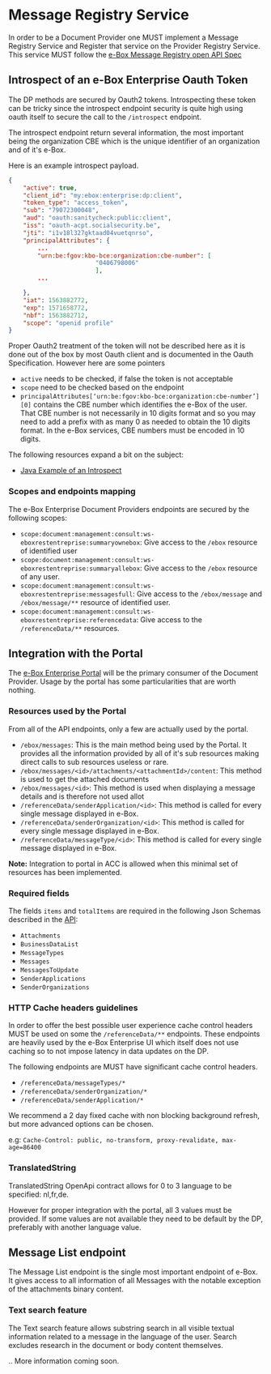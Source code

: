 

# Message Registry Service

In order to be a Document Provider one MUST implement a Message Registry Service and Register that service on the Provider Registry Service. This service MUST follow the [e-Box Message Registry open API Spec](../openapi/ebox-rest_page.md)

## Introspect of an e-Box Enterprise Oauth Token

The DP methods are secured by Oauth2 tokens. Introspecting these token can be tricky since the introspect endpoint security is quite high using oauth itself to secure the call to the ``/introspect`` endpoint.

The introspect endpoint return several information, the most important being the organization CBE which is the unique identifier of an organization and of it's e-Box.

Here is an example introspect payload.

```json
{
    "active": true,
    "client_id": "my:ebox:enterprise:dp:client",
    "token_type": "access_token",
    "sub": "79072300048",
    "aud": "oauth:sanitycheck:public:client",
    "iss": "oauth-acpt.socialsecurity.be",
    "jti": "i1v18l327gktaad04vuetqnrso",
    "principalAttributes": {
        ...
        "urn:be:fgov:kbo-bce:organization:cbe-number": [
                        "0406798006"
                        ],
        ...

    },
    "iat": 1563882772,
    "exp": 1571658772,
    "nbf": 1563882712,
    "scope": "openid profile"
}
```

Proper Oauth2 treatment of the token will not be described here as it is done out of the box by most Oauth client and is documented in the Oauth Specification. However here are some pointers

- ``active`` needs to be checked, if false the token is not acceptable
- ``scope`` need to be checked based on the endpoint 
- ``principalAttributes[‘urn:be:fgov:kbo-bce:organization:cbe-number’][0]`` contains the CBE number which identifies the e-Box of the user.
That CBE number is not necessarily in 10 digits format and so you may need to add a prefix with as many 0 as needed to obtain the 10 digits format.
In the e-Box services, CBE numbers must be encoded in 10 digits.

The following resources expand a bit on the subject:

- [Java Example of an Introspect](../examples/ouath-introspect)

### Scopes and endpoints mapping

The e-Box Enterprise Document Providers endpoints are secured by the following scopes:

- ``scope:document:management:consult:ws-eboxrestentreprise:summaryownebox``: Give access to the  ``/ebox`` resource of identified user 
- ``scope:document:management:consult:ws-eboxrestentreprise:summaryallebox``: Give access to the  ``/ebox`` resource of any user. 
- ``scope:document:management:consult:ws-eboxrestentreprise:messagesfull``: Give access to the  ``/ebox/message`` and ``/ebox/message/**`` resource of identified user.
- ``scope:document:management:consult:ws-eboxrestentreprise:referencedata``: Give access to the  ``/referenceData/**`` resources.
 

## Integration with the Portal

The [e-Box Enterprise Portal](https://www.eboxenterprise.be) will be the primary consumer of the Document Provider. Usage by the portal has some particularities that are worth nothing.

### Resources used by the Portal

From all of the API endpoints, only a few are actually used by the portal.

- ``/ebox/messages``: This is the main method being used by the Portal. It provides all the information provided by all of it's sub resources making direct calls to sub resources useless or rare.
- ``/ebox/messages/<id>/attachments/<attachmentId>/content``: This method is used to get the attached documents
- ``/ebox/messages/<id>``: This method is used when displaying a message details and is therefore not used allot
- ``/referenceData/senderApplication/<id>``: This method is called for every single message displayed in e-Box.
- ``/referenceData/senderOrganization/<id>``: This method is called for every single message displayed in e-Box.
- ``/referenceData/messageType/<id>``: This method is called for every single message displayed in e-Box.

**Note:** Integration to portal in ACC is allowed when this minimal set of resources has been implemented.

### Required fields

The fields ``items`` and ``totalItems`` are required in the following Json Schemas described in the [API](../openapi/ebox-rest_page.md):

- ``Attachments``
- ``BusinessDataList``
- ``MessageTypes``
- ``Messages``
- ``MessagesToUpdate``
- ``SenderApplications``
- ``SenderOrganizations``

### HTTP Cache headers guidelines

In order to offer the best possible user experience cache control headers MUST be used on some the ``/referenceData/**`` endpoints. These endpoints are heavily used by the e-Box Enterprise UI which itself does not use caching so to not impose latency in data updates on the DP. 

The following endpoints are MUST have significant cache control headers. 

- ``/referenceData/messageTypes/*``
- ``/referenceData/senderOrganization/*``
- ``/referenceData/senderApplication/*``

We recommend a 2 day fixed cache with non blocking background refresh, but more advanced options can be chosen.

e.g: ``Cache-Control: public, no-transform, proxy-revalidate, max-age=86400``


### TranslatedString

TranslatedString OpenApi contract allows for 0 to 3 language to be specified: nl,fr,de.

However for proper integration with the portal, all 3 values must be provided. If some values are not available they need to be default by the DP, preferably with another language value.

## Message List endpoint

The Message List endpoint is the single most important endpoint of e-Box.
It gives access to all information of all Messages with the notable exception of the attachments binary content.

### Text search feature

The Text search feature allows substring search in all visible textual information related to a message in the language of the user. Search excludes research in the document or body content themselves.

.. More information coming soon.
